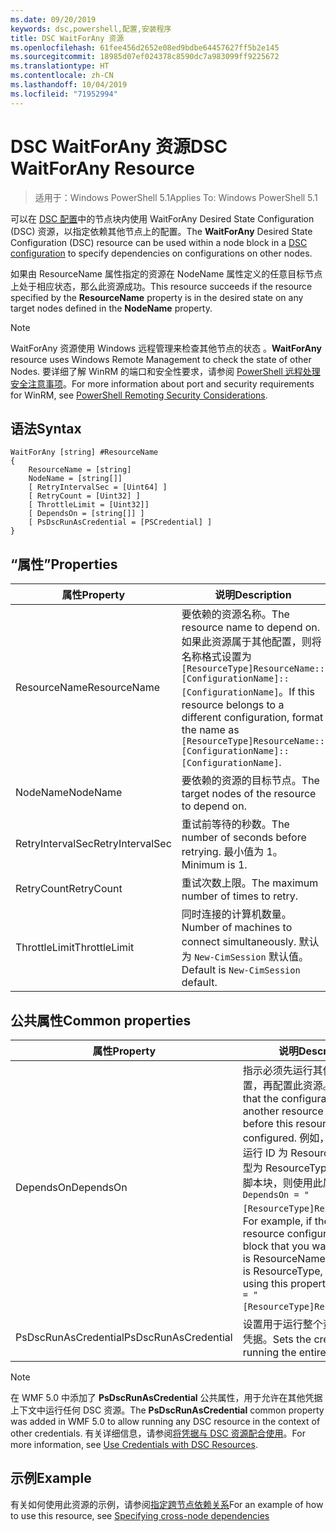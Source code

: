 ```yaml
---
ms.date: 09/20/2019
keywords: dsc,powershell,配置,安装程序
title: DSC WaitForAny 资源
ms.openlocfilehash: 61fee456d2652e08ed9bdbe64457627ff5b2e145
ms.sourcegitcommit: 18985d07ef024378c8590dc7a983099ff9225672
ms.translationtype: HT
ms.contentlocale: zh-CN
ms.lasthandoff: 10/04/2019
ms.locfileid: "71952994"
---
```

# <a name="dsc-waitforany-resource"></a><span data-ttu-id="83450-103">DSC WaitForAny 资源</span><span class="sxs-lookup"><span data-stu-id="83450-103">DSC WaitForAny Resource</span></span>

> <span data-ttu-id="83450-104">适用于：Windows PowerShell 5.1</span><span class="sxs-lookup"><span data-stu-id="83450-104">Applies To: Windows PowerShell 5.1</span></span>

<span data-ttu-id="83450-105">可以在 [DSC 配置](../../../configurations/configurations.md)中的节点块内使用 WaitForAny  Desired State Configuration (DSC) 资源，以指定依赖其他节点上的配置。</span><span class="sxs-lookup"><span data-stu-id="83450-105">The **WaitForAny** Desired State Configuration (DSC) resource can be used within a node block in a [DSC configuration](../../../configurations/configurations.md) to specify dependencies on configurations on other nodes.</span></span>

<span data-ttu-id="83450-106">如果由 ResourceName  属性指定的资源在 NodeName  属性定义的任意目标节点上处于相应状态，那么此资源成功。</span><span class="sxs-lookup"><span data-stu-id="83450-106">This resource succeeds if the resource specified by the **ResourceName** property is in the desired state on any target nodes defined in the **NodeName** property.</span></span>

> [!NOTE]
> <span data-ttu-id="83450-107">WaitForAny 资源使用 Windows 远程管理来检查其他节点的状态  。</span><span class="sxs-lookup"><span data-stu-id="83450-107">**WaitForAny** resource uses Windows Remote Management to check the state of other Nodes.</span></span> <span data-ttu-id="83450-108">要详细了解 WinRM 的端口和安全性要求，请参阅 [PowerShell 远程处理安全注意事项](/powershell/scripting/learn/remoting/winrmsecurity?view=powershell-6)。</span><span class="sxs-lookup"><span data-stu-id="83450-108">For more information about port and security requirements for WinRM, see [PowerShell Remoting Security Considerations](/powershell/scripting/learn/remoting/winrmsecurity?view=powershell-6).</span></span>

## <a name="syntax"></a><span data-ttu-id="83450-109">语法</span><span class="sxs-lookup"><span data-stu-id="83450-109">Syntax</span></span>

```Syntax
WaitForAny [string] #ResourceName
{
    ResourceName = [string]
    NodeName = [string[]]
    [ RetryIntervalSec = [Uint64] ]
    [ RetryCount = [Uint32] ]
    [ ThrottleLimit = [Uint32]]
    [ DependsOn = [string[]] ]
    [ PsDscRunAsCredential = [PSCredential] ]
}
```

## <a name="properties"></a><span data-ttu-id="83450-110">“属性”</span><span class="sxs-lookup"><span data-stu-id="83450-110">Properties</span></span>

|<span data-ttu-id="83450-111">属性</span><span class="sxs-lookup"><span data-stu-id="83450-111">Property</span></span> |<span data-ttu-id="83450-112">说明</span><span class="sxs-lookup"><span data-stu-id="83450-112">Description</span></span> |
|---|---|
|<span data-ttu-id="83450-113">ResourceName</span><span class="sxs-lookup"><span data-stu-id="83450-113">ResourceName</span></span> |<span data-ttu-id="83450-114">要依赖的资源名称。</span><span class="sxs-lookup"><span data-stu-id="83450-114">The resource name to depend on.</span></span> <span data-ttu-id="83450-115">如果此资源属于其他配置，则将名称格式设置为 `[ResourceType]ResourceName::[ConfigurationName]::[ConfigurationName]`。</span><span class="sxs-lookup"><span data-stu-id="83450-115">If this resource belongs to a different configuration, format the name as `[ResourceType]ResourceName::[ConfigurationName]::[ConfigurationName]`.</span></span> |
|<span data-ttu-id="83450-116">NodeName</span><span class="sxs-lookup"><span data-stu-id="83450-116">NodeName</span></span> |<span data-ttu-id="83450-117">要依赖的资源的目标节点。</span><span class="sxs-lookup"><span data-stu-id="83450-117">The target nodes of the resource to depend on.</span></span> |
|<span data-ttu-id="83450-118">RetryIntervalSec</span><span class="sxs-lookup"><span data-stu-id="83450-118">RetryIntervalSec</span></span> |<span data-ttu-id="83450-119">重试前等待的秒数。</span><span class="sxs-lookup"><span data-stu-id="83450-119">The number of seconds before retrying.</span></span> <span data-ttu-id="83450-120">最小值为 1。</span><span class="sxs-lookup"><span data-stu-id="83450-120">Minimum is 1.</span></span> |
|<span data-ttu-id="83450-121">RetryCount</span><span class="sxs-lookup"><span data-stu-id="83450-121">RetryCount</span></span> |<span data-ttu-id="83450-122">重试次数上限。</span><span class="sxs-lookup"><span data-stu-id="83450-122">The maximum number of times to retry.</span></span> |
|<span data-ttu-id="83450-123">ThrottleLimit</span><span class="sxs-lookup"><span data-stu-id="83450-123">ThrottleLimit</span></span> |<span data-ttu-id="83450-124">同时连接的计算机数量。</span><span class="sxs-lookup"><span data-stu-id="83450-124">Number of machines to connect simultaneously.</span></span> <span data-ttu-id="83450-125">默认为 `New-CimSession` 默认值。</span><span class="sxs-lookup"><span data-stu-id="83450-125">Default is `New-CimSession` default.</span></span> |

## <a name="common-properties"></a><span data-ttu-id="83450-126">公共属性</span><span class="sxs-lookup"><span data-stu-id="83450-126">Common properties</span></span>

|<span data-ttu-id="83450-127">属性</span><span class="sxs-lookup"><span data-stu-id="83450-127">Property</span></span> |<span data-ttu-id="83450-128">说明</span><span class="sxs-lookup"><span data-stu-id="83450-128">Description</span></span> |
|---|---|
|<span data-ttu-id="83450-129">DependsOn</span><span class="sxs-lookup"><span data-stu-id="83450-129">DependsOn</span></span> |<span data-ttu-id="83450-130">指示必须先运行其他资源的配置，再配置此资源。</span><span class="sxs-lookup"><span data-stu-id="83450-130">Indicates that the configuration of another resource must run before this resource is configured.</span></span> <span data-ttu-id="83450-131">例如，如果想要首先运行 ID 为 ResourceName、类型为 ResourceType 的资源配置脚本块，则使用此属性的语法为 `DependsOn = "[ResourceType]ResourceName"`。</span><span class="sxs-lookup"><span data-stu-id="83450-131">For example, if the ID of the resource configuration script block that you want to run first is ResourceName and its type is ResourceType, the syntax for using this property is `DependsOn = "[ResourceType]ResourceName"`.</span></span> |
|<span data-ttu-id="83450-132">PsDscRunAsCredential</span><span class="sxs-lookup"><span data-stu-id="83450-132">PsDscRunAsCredential</span></span> |<span data-ttu-id="83450-133">设置用于运行整个资源的身份的凭据。</span><span class="sxs-lookup"><span data-stu-id="83450-133">Sets the credential for running the entire resource as.</span></span> |

> [!NOTE]
> <span data-ttu-id="83450-134">在 WMF 5.0 中添加了 **PsDscRunAsCredential** 公共属性，用于允许在其他凭据上下文中运行任何 DSC 资源。</span><span class="sxs-lookup"><span data-stu-id="83450-134">The **PsDscRunAsCredential** common property was added in WMF 5.0 to allow running any DSC resource in the context of other credentials.</span></span> <span data-ttu-id="83450-135">有关详细信息，请参阅[将凭据与 DSC 资源配合使用](../../../configurations/runasuser.md)。</span><span class="sxs-lookup"><span data-stu-id="83450-135">For more information, see [Use Credentials with DSC Resources](../../../configurations/runasuser.md).</span></span>

## <a name="example"></a><span data-ttu-id="83450-136">示例</span><span class="sxs-lookup"><span data-stu-id="83450-136">Example</span></span>

<span data-ttu-id="83450-137">有关如何使用此资源的示例，请参阅[指定跨节点依赖关系](../../../configurations/crossNodeDependencies.md)</span><span class="sxs-lookup"><span data-stu-id="83450-137">For an example of how to use this resource, see [Specifying cross-node dependencies](../../../configurations/crossNodeDependencies.md)</span></span>